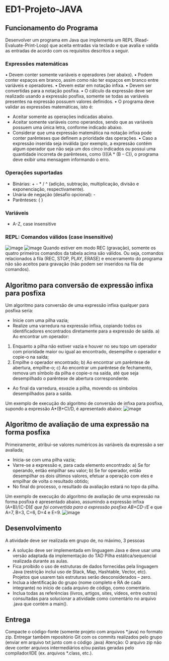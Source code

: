 # ED1-Projeto-JAVA
## Funcionamento do Programa
Desenvolver um programa em Java que implementa um REPL (Read-Evaluate-Print-Loop) que aceita entradas via teclado e que avalia e valida as entradas de acordo com os requisitos descritos a seguir.
### Expressões matemáticas
• Devem conter somente variáveis e operadores (ver abaixo).
• Podem conter espaços em branco, assim como não ter espaços em branco entre variáveis e operadores.
• Devem estar em notação infixa.
• Devem ser convertidas para a notação posfixa.
• O cálculo da expressão deve ser realizado usando a expressão posfixa, somente se todas as variáveis presentes na expressão possuem valores definidos.
• O programa deve validar as expressões matemáticas, isto é:
  - Aceitar somente as operações indicadas abaixo.
  - Aceitar somente variáveis como operandos, sendo que as variáveis possuem uma única letra, conforme indicado abaixo.
  - Considerar que uma expressão matemática na notação infixa pode conter parênteses que definem a prioridade das operações.
• Caso a expressão inserida seja inválida (por exemplo, a expressão contém algum operador que não seja um dos cinco indicados ou possui uma quantidade incorreta de parênteses, como ((((A * (B – C)), o programa deve exibir uma mensagem informando o erro.
### Operações suportadas
- Binárias: + - * / ^ (adição, subtração, multiplicação, divisão e exponenciação, respectivamente).
- Unária de negação (desafio opcional): -
- Parênteses: ( )
### Variáveis
- A-Z, case insensitive
### REPL: Comandos válidos (case insensitive)
![image](https://github.com/user-attachments/assets/594098df-5497-4414-a46a-c621021d8982)
![image](https://github.com/user-attachments/assets/17d461af-274d-49e9-b549-8700328943ae)
Quando estiver em modo REC (gravação), somente os quatro primeiros comandos da tabela acima são válidos. Ou seja, comandos relacionados à fila (REC, STOP, PLAY, ERASE) e encerramento do programa não são aceitos para gravação (não podem ser inseridos na fila de comandos).

## Algoritmo para conversão de expressão infixa para posfixa
Um algoritmo para conversão de uma expressão infixa qualquer para posfixa seria:
- Inicie com uma pilha vazia;
- Realize uma varredura na expressão infixa, copiando todos os identificadores encontrados diretamente para a expressão de saída.
a) Ao encontrar um operador:
1. Enquanto a pilha não estiver vazia e houver no seu topo um operador com prioridade maior ou igual ao encontrado, desempilhe o operador e copie-o na saída;
2. Empilhe o operador encontrado;
b) Ao encontrar um parêntese de abertura, empilhe-o;
c) Ao encontrar um parêntese de fechamento, remova um símbolo da pilha e copie-o na saída, até que seja desempilhado o parêntese de abertura correspondente.
- Ao final da varredura, esvazie a pilha, movendo os símbolos desempilhados para a saída.

Um exemplo de execução do algoritmo de conversão de infixa para posfixa, supondo a expressão A*(B+C)/D, é apresentado abaixo:
![image](https://github.com/user-attachments/assets/2fdfeaef-dc3a-4313-bb00-25bdcc5eb5b3)

## Algoritmo de avaliação de uma expressão na forma posfixa
Primeiramente, atribui-se valores numéricos às variáveis da expressão a ser avaliada;
- Inicia-se com uma pilha vazia;
- Varre-se a expressão e, para cada elemento encontrado:
a) Se for operando, então empilhar seu valor;
b) Se for operador, então desempilhar os dois últimos valores, efetuar a operação com eles e empilhar de volta o resultado obtido;
- No final do processo, o resultado da avaliação estará no topo da pilha.

Um exemplo de execução do algoritmo de avaliação de uma expressão na forma posfixa é apresentado abaixo, assumindo a expressão infixa (A+B)/(C-D)*E que foi convertida para a expressão posfixa AB+CD-/E* e que A=7, B=3, C=6, D=4 e E=9.
![image](https://github.com/user-attachments/assets/b530dcf1-c26f-4e4b-9fff-3f58e82eb174)


## Desenvolvimento 
A atividade deve ser realizada em grupo de, no máximo, 3 pessoas
- A solução deve ser implementada em linguagem Java e deve usar uma versão adaptada da implementação do TAD Pilha estática/sequencial realizada durante as aulas.
- Fica proibido o uso de estruturas de dados fornecidas pela linguagem Java (restrição inclui uso de Stack, Map, Hashtable, Vector, etc). Projetos que usarem tais estruturas serão desconsiderados – zero.
- Inclua a identificação do grupo (nome completo e RA de cada integrante) no início de cada arquivo de código, como comentário.
- Inclua todas as referências (livros, artigos, sites, vídeos, entre outros) consultadas para solucionar a atividade como comentário no arquivo .java que contém a main().

## Entrega
Compacte o código-fonte (somente projeto com arquivos *.java) no formato zip.
Entregar também repositório Git com os commits realizados pelo grupo (enviar em arquivo txt junto com o código .java)
Atenção: O arquivo zip não deve conter arquivos intermediários e/ou pastas geradas pelo compilador/IDE (ex. arquivos *.class, etc.).
